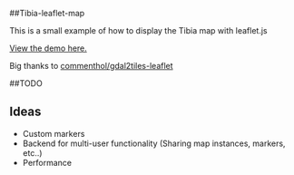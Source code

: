 ##Tibia-leaflet-map

This is a small example of how to display the Tibia map with leaflet.js

[View the demo here.](http://45.55.225.230/)

Big thanks to [commenthol/gdal2tiles-leaflet](https://github.com/commenthol/gdal2tiles-leaflet)


##TODO

Ideas
-----

 * Custom markers
 * Backend for multi-user functionality (Sharing map instances, markers, etc..)
 * Performance
